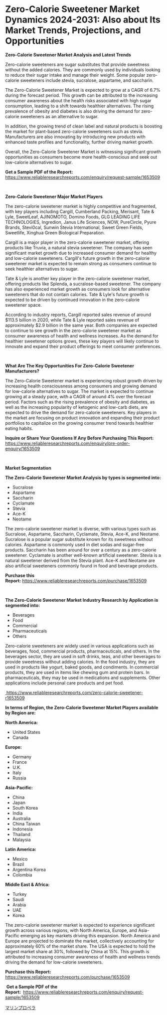 <p><h1>Zero-Calorie Sweetener Market Dynamics 2024-2031: Also about Its Market Trends, Projections, and Opportunities</h1></p><p><strong>Zero-Calorie Sweetener Market Analysis and Latest Trends</strong></p>
<p><p>Zero-calorie sweeteners are sugar substitutes that provide sweetness without the added calories. They are commonly used by individuals looking to reduce their sugar intake and manage their weight. Some popular zero-calorie sweeteners include stevia, sucralose, aspartame, and saccharin.</p><p>The Zero-Calorie Sweetener Market is expected to grow at a CAGR of 6.7% during the forecast period. This growth can be attributed to the increasing consumer awareness about the health risks associated with high sugar consumption, leading to a shift towards healthier alternatives. The rising prevalence of obesity and diabetes is also driving the demand for zero-calorie sweeteners as an alternative to sugar.</p><p>In addition, the growing trend of clean label and natural products is boosting the market for plant-based zero-calorie sweeteners such as stevia. Manufacturers are also innovating by introducing new products with enhanced taste profiles and functionality, further driving market growth.</p><p>Overall, the Zero-Calorie Sweetener Market is witnessing significant growth opportunities as consumers become more health-conscious and seek out low-calorie alternatives to sugar.</p></p>
<p><strong>Get a Sample PDF of the Report:&nbsp;</strong> <a href="https://www.reliableresearchreports.com/enquiry/request-sample/1653509">https://www.reliableresearchreports.com/enquiry/request-sample/1653509</a></p>
<p>&nbsp;</p>
<p><strong>Zero-Calorie Sweetener Major Market Players</strong></p>
<p><p>The zero-calorie sweetener market is highly competitive and fragmented, with key players including Cargill, Cumberland Packing, Merisant, Tate & Lyle, SweetLeaf, AJINOMOTO, Domino Foods, GLG LEADING LIFE TECHNOLOGIES, Ingredion, Janus Life Sciences, NOW, PureCircle, Pyure Brands, Stevi0cal, Sunwin Stevia International, Sweet Green Fields, Sweetlife, Xinghua Green Biological Preparation.</p><p>Cargill is a major player in the zero-calorie sweetener market, offering products like Truvia, a natural stevia sweetener. The company has seen significant market growth due to increased consumer demand for healthy and low-calorie sweeteners. Cargill's future growth in the zero-calorie sweetener market is expected to remain strong as consumers continue to seek healthier alternatives to sugar.</p><p>Tate & Lyle is another key player in the zero-calorie sweetener market, offering products like Splenda, a sucralose-based sweetener. The company has also experienced market growth as consumers look for alternative sweeteners that do not contain calories. Tate & Lyle's future growth is expected to be driven by continued innovation in the zero-calorie sweetener space.</p><p>According to industry reports, Cargill reported sales revenue of around $113.5 billion in 2020, while Tate & Lyle reported sales revenue of approximately $2.9 billion in the same year. Both companies are expected to continue to see growth in the zero-calorie sweetener market as consumer awareness of health and wellness increases. As the demand for healthier sweetener options grows, these key players will likely continue to innovate and expand their product offerings to meet consumer preferences.</p></p>
<p>&nbsp;</p>
<p><strong>What Are The Key Opportunities For Zero-Calorie Sweetener Manufacturers?</strong></p>
<p><p>The Zero-Calorie Sweetener market is experiencing robust growth driven by increasing health consciousness among consumers and growing demand for low-calorie alternatives to sugar. The market is expected to continue growing at a steady pace, with a CAGR of around 4% over the forecast period. Factors such as the rising prevalence of obesity and diabetes, as well as the increasing popularity of ketogenic and low-carb diets, are expected to drive the demand for zero-calorie sweeteners. Key players in the market are focusing on product innovation and expanding their product portfolios to capitalize on the growing consumer trend towards healthier eating habits.</p></p>
<p><strong>Inquire or Share Your Questions If Any Before Purchasing This Report:</strong> <a href="https://www.reliableresearchreports.com/enquiry/pre-order-enquiry/1653509">https://www.reliableresearchreports.com/enquiry/pre-order-enquiry/1653509</a></p>
<p>&nbsp;</p>
<p><strong>Market Segmentation</strong></p>
<p><strong>The Zero-Calorie Sweetener Market Analysis by types is segmented into:</strong></p>
<p><ul><li>Sucralose</li><li>Aspartame</li><li>Saccharin</li><li>Cyclamate</li><li>Stevia</li><li>Ace-K</li><li>Neotame</li></ul></p>
<p><p>The zero-calorie sweetener market is diverse, with various types such as Sucralose, Aspartame, Saccharin, Cyclamate, Stevia, Ace-K, and Neotame. Sucralose is a popular sugar substitute known for its sweetness without calories. Aspartame is commonly used in diet sodas and sugar-free products. Saccharin has been around for over a century as a zero-calorie sweetener. Cyclamate is another well-known artificial sweetener. Stevia is a natural sweetener derived from the Stevia plant. Ace-K and Neotame are also artificial sweeteners commonly found in food and beverage products.</p></p>
<p><strong>Purchase this Report:&nbsp;</strong><a href="https://www.reliableresearchreports.com/purchase/1653509">https://www.reliableresearchreports.com/purchase/1653509</a></p>
<p>&nbsp;</p>
<p><strong>The Zero-Calorie Sweetener Market Industry Research by Application is segmented into:</strong></p>
<p><ul><li>Beverages</li><li>Food</li><li>Commercial</li><li>Pharmaceuticals</li><li>Others</li></ul></p>
<p><p>Zero-calorie sweeteners are widely used in various applications such as beverages, food, commercial products, pharmaceuticals, and others. In the beverages sector, they are used in soft drinks, teas, and other beverages to provide sweetness without adding calories. In the food industry, they are used in products like yogurt, baked goods, and condiments. In commercial products, they are used in items like chewing gum and protein bars. In pharmaceuticals, they may be used in medications and supplements. Other applications include personal care products and pet food.</p></p>
<p><a href="https://www.reliableresearchreports.com/zero-calorie-sweetener-r1653509">&nbsp;https://www.reliableresearchreports.com/zero-calorie-sweetener-r1653509</a></p>
<p><strong>In terms of Region, the Zero-Calorie Sweetener Market Players available by Region are:</strong></p>
<p>
    <p> <strong> North America: </strong>
        <ul>
            <li>United States</li>
            <li>Canada</li>
        </ul>
        </p> 
    <p> <strong> Europe: </strong>
        <ul>
            <li>Germany</li>
            <li>France</li>
            <li>U.K.</li>
            <li>Italy</li>
            <li>Russia</li>
        </ul>
        </p> 
    <p> <strong> Asia-Pacific: </strong>
        <ul>
            <li>China</li>
            <li>Japan</li>
            <li>South Korea</li>
            <li>India</li>
            <li>Australia</li>
            <li>China Taiwan</li>
            <li>Indonesia</li>
            <li>Thailand</li>
            <li>Malaysia</li>
        </ul>
        </p> 
    <p> <strong> Latin America: </strong>
        <ul>
            <li>Mexico</li>
            <li>Brazil</li>
            <li>Argentina Korea</li>
            <li>Colombia</li>
        </ul>
        </p> 
    <p> <strong> Middle East & Africa: </strong>
        <ul>
            <li>Turkey</li>
            <li>Saudi</li>
            <li>Arabia</li>
            <li>UAE</li>
            <li>Korea</li>
        </ul>
    </p>
    </p>
<p><p>The zero-calorie sweetener market is expected to experience significant growth across various regions, with North America, Europe, and Asia-Pacific emerging as key markets driving this expansion. North America and Europe are projected to dominate the market, collectively accounting for approximately 60% of the market share. The USA is expected to hold the largest market share at 30%, followed by China at 15%. This growth is attributed to increasing consumer awareness of health and wellness trends driving the demand for low-calorie sweeteners.</p></p>
<p><strong>Purchase this Report: </strong><a href="https://www.reliableresearchreports.com/purchase/1653509">https://www.reliableresearchreports.com/purchase/1653509</a></p>
<p>&nbsp;<strong>Get a Sample PDF of the Report:&nbsp;&nbsp;</strong><a href="https://www.reliableresearchreports.com/enquiry/request-sample/1653509">https://www.reliableresearchreports.com/enquiry/request-sample/1653509</a></p>
<p><strong></strong></p>
<p><p><a href="https://github.com/SarahFahey88/Market-Research-Report-List-1/blob/main/958893019525.md">マリンプロペラ</a></p></p>